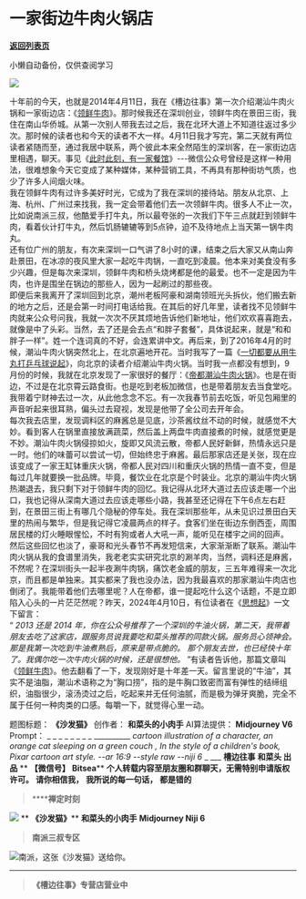 # 一家街边牛肉火锅店

[**返回列表页**](/gzh/槽边往事)

小懒自动备份，仅供查阅学习

![](https://mmbiz.qpic.cn/mmbiz_jpg/Ia6gU9JNtkoFxn3RibiaUdZgXtvia7RwhVNkkxQA26JXmyHEVCpgTLWLzdj1u6yTE7g4NY4XicSFbbYQtQc0VUp85A/640?wx_fmt=jpeg&from;=appmsg)

十年前的今天，也就是2014年4月11日，我在《槽边往事》第一次介绍潮汕牛肉火锅和一家街边店：《[领鲜牛肉](http://mp.weixin.qq.com/s?__biz=MjM5MjAzODU2MA==&mid=200500451&idx=1&sn=3099a3b3340c086087249cae4b9f221d&chksm=28abaf2c1fdc263ac02f947da9404b6d269cfe3dd6c8a3bd22a83867bcd8d624319a2172ef81&scene=21#wechat_redirect)》。那时候我还在深圳创业，领鲜牛肉在景田三街，我住在南山华侨城。从第一次别人带我去过之后，我在北环大道上不知道往返过多少次。那时候的读者也和今天的读者不大一样。4月11日我才写完，第二天就有两位读者紧随而至，通过我居中联系，两个彼此本来全然陌生的深圳客，在一家街边店里相遇，聊天。事见《[此时此刻，有一家餐馆](http://mp.weixin.qq.com/s?__biz=MjM5MjAzODU2MA==&mid=200516108&idx=1&sn=789e772d3b9a9fbdb784c7f5ead71355&chksm=28ab69c31fdce0d548672ebe7c4cc59e973701ae92f075a49d06114e11d15881655f778b0159&scene=21#wechat_redirect)》---微信公众号曾经是这样一种用法，很难想象今天它变成了某种媒体，某种营销工具，不再具有那种街坊气质，也少了许多人间烟火味。  
我在领鲜牛肉有过许多美好时光，它成为了我在深圳的接待站。朋友从北京、上海、杭州、广州过来找我，我一定会带着他们去一次领鲜牛肉。很多人不止一次，比如说南派三叔，他酷爱手打牛丸，所以最夸张的一次我们下午三点就赶到领鲜牛肉，看着伙计打牛丸，然后饥肠辘辘等到5点钟，迫不及待地点上当天第一锅牛肉丸。  
还有位广州的朋友，有次来深圳一口气讲了8小时的课，结束之后大家又从南山奔赴景田，在冰凉的夜风里大家一起吃牛肉锅，一直吃到凌晨。他本来对美食没有多少兴趣，但是每次来深圳，领鲜牛肉和桥头烧烤都是他的最爱。也不一定是因为牛肉，也许是围坐在锅边的那些人，因为一起刷过的那些夜。  
即便后来我离开了深圳回到北京，潮州老板阿豪和湖南领班光头拆伙，他们搬去新的地方之后，还是会第一时间打电话给我。在其后的好几年里，读者找不见领鲜牛肉就来公众号问我，我就一次次不厌其烦地告诉他们新地址，他们欢欢喜喜跑去，就像是中了头彩。当然，去了还是会去点“和胖子套餐”，具体说起来，就是“和和胖子一样”。姓一个连词真的不好，会连累讲中文。再后来，到了2016年4月的时候，潮汕牛肉火锅突然北上，在北京遍地开花。当时我写了一篇《[一切都要从用牛丸打乒乓球说起](http://mp.weixin.qq.com/s?__biz=MjM5MjAzODU2MA==&mid=2652779656&idx=1&sn=b6122ad1b535fd9694270344c841811e&chksm=bd46ff478a317651738a6dd894fa4f5b969bc043aa8efcad09c51946196c66d80e97c90755e1&scene=21#wechat_redirect)》，向北京的读者介绍潮汕牛肉火锅。当时我一点都没有想到，9月份的时候，我就在北京发现了一家很好的餐厅：《[帝都潮汕牛肉火锅](http://mp.weixin.qq.com/s?__biz=MjM5MjAzODU2MA==&mid=2652780008&idx=1&sn=5e0bc73695e95a94aa310e1b40fb94b8&chksm=bd46fe278a317731fa33f60dc3d38bf896061fd19bf6e6a14c8a380c7db0273cc90f19d1d5f8&scene=21#wechat_redirect)》。也是在街边，不过是在北京霄云路食街。也是吃到老板加微信，也是带着朋友去当食堂吃。我带着宁财神去过一次，从此他念念不忘。有一次我春节前去吃饭，听见包厢里的声音听起来很耳熟，偏头过去窥视，发现是他带了全公司去开年会。  
每次我去店里，发现调料区的麻酱总是见底，沙茶酱纹丝不动的时候，就感觉不大妙。看到客人在锅里直接放满蔬菜，然后盖上两盘牛肉直接煮的时候，就感觉更是不妙。潮汕牛肉火锅侵掠如火，旋即又风流云散，帝都人民好新鲜，热情永远只是一时。他们的味蕾可以尝试一切，但始终忠于麻酱。最后那家店还是关张，现在应该变成了一家王缸钵重庆火锅，帝都人民对四川和重庆火锅的热情一直不变，但是每过几年就要换一批品牌。毕竟，餐饮业在北京是个时装业。北京的潮汕牛肉火锅热潮退去，我只剩下对于领鲜牛肉的回忆。我记得从北环大道过去应该走哪一个出口，我也记得从深南大道过去应该走哪些小路，我甚至还记得在下午6点左右赶到，在景田三街上有哪几个隐秘的停车处。我在深圳那些年，从未见识过景田白天里的热闹与繁华，但是我记得它凌晨两点的样子。食客们坐在街边东倒西歪，周围居民楼的灯火睡眼惺忪，不时有狗或者人大吼一声，能听见在楼宇之间的回声。  
然后这些回忆也淡了，豪哥和光头春节不再发短信来，大家渐渐断了联系。潮汕牛肉火锅从我的食谱里消失，我老老实实研究北京的涮羊肉，当然，调料还是麻酱，不然呢？在深圳街头一起半夜涮牛肉锅，痛饮老金威的朋友，三五年难得来一次北京，而且都是单独来。其实都来了我也没办法，因为我最喜欢的那家潮汕牛肉店也倒闭了。我能带着他们去哪里呢？人在帝都，谁一提起吃什么这个话题，不是立即陷入心头的一片茫茫然呢？昨天，2024年4月10日，有位读者在《[思想起](http://mp.weixin.qq.com/s?__biz=MjM5MjAzODU2MA==&mid=2652798759&idx=1&sn=4dbc1382ff4c92a3f3b9316fc8565edc&chksm=bd46b4e88a313dfe8ee07cf77353632e1fcc0acee8519a709fa8f104235e1dff2235de8641af&scene=21#wechat_redirect)》一文下留言：  
“ _2013 还是 2014
年，你在公众号推荐了一个深圳的牛油火锅，第二天，我带着朋友去吃了这家店，跟服务员说我要吃和菜头推荐的同款火锅。服务员心领神会。那是我第一次吃到牛油煮熟后，原来是带点脆的。_
_那个朋友去世，也已经快十年了。我偶尔吃一次牛肉火锅的时候，还是很想他。_
”有读者告诉他，那篇文章叫《[领鲜牛肉](http://mp.weixin.qq.com/s?__biz=MjM5MjAzODU2MA==&mid=200500451&idx=1&sn=3099a3b3340c086087249cae4b9f221d&chksm=28abaf2c1fdc263ac02f947da9404b6d269cfe3dd6c8a3bd22a83867bcd8d624319a2172ef81&scene=21#wechat_redirect)》。他去翻看了一下，发现刚好是十年差一天。留言里说的“牛油”，其实不是油脂，潮汕术语称之为“胸口捞”，指的是牛胸口致密而富有弹性的结缔组织，油脂很少，滚汤烫过之后，吃起来并无任何油腻，而是极为弹牙爽脆，完全不属于任何一种肉类的口感。每嚼一下，就觉得心里一动。  
  
题图标题： **《沙发猫》** 创作者： **和菜头的小肉手** AI算法提供： **Midjourney V6** Prompt： _ _ _ _ _ _
_ _ __________ _cartoon illustration of a character, an orange cat sleeping on
a green couch , In the style of a children's book, Pixar cartoon art style.
--ar 16:9 --style raw --niji 6_ _ ___ **槽边往事** **和菜头 出品** ** **【微信号】**
**Bitsea**** **个人转载内容至朋友圈和群聊天，无需特别申请版权许可。** **请你相信我，** **我所说的每一句话，** **都是错的**

>  ******禅定时刻**

![](https://mmbiz.qpic.cn/mmbiz_jpg/Ia6gU9JNtkoFxn3RibiaUdZgXtvia7RwhVNVSysJTicUU2YEWfQDBWmY5PX4BibBtr6DpofQpZmVbOCYKRicd8AyogFg/640?wx_fmt=jpeg&from;=appmsg)
** **《沙发猫》**** **和菜头的小肉手** **Midjourney Niji 6**

>  **南派三叔专区**

![](https://mmbiz.qpic.cn/mmbiz_jpg/Ia6gU9JNtkoFxn3RibiaUdZgXtvia7RwhVNv4wOiaZvdqAkMQG5JN7LlyPCeUtTTOibtUDgzIIGr6iaibhX0fCfdgq1ug/640?wx_fmt=jpeg&from;=appmsg)南派，这张《沙发猫》送给你。
****

>  **《槽边往事》专营店营业中**

